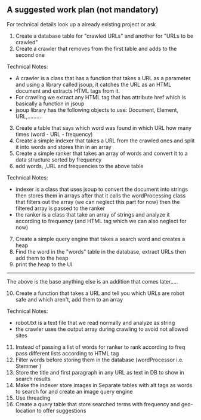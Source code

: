 ## A suggested work plan (not mandatory)

For technical details look up a already existing project or ask

1. Create a database table for "crawled URLs" and another for "URLs to be crawled"
2. Create a crawler that removes from the first table and adds to the second one

Technical Notes:
* A crawler is a class that has a function that takes a URL as a parameter and using a library called jsoup, it catches the URL as an HTML document and extracts HTML tags from it.
* For crawling we extract any HTML tag that has attribute href which is basically a function in jsoup
* jsoup library has the following objects to use: Document, Element, URL,.........

3. Create a table that says which word was found in which URL how many times (word - URL - frequency)
4. Create a simple indexer that takes a URL from the crawled ones and split it into words and stores thin in an array
5. Create a simple ranker that takes an array of words and convert it to a data structure sorted by frequency
6. add words, ,URL and frequencies to the above table

Technical Notes:
* indexer is a class that uses jsoup to convert the document into strings then stores them in arrays after that it calls the  wordProcessing class that filters out the array (we can neglect this part for now) then the filtered array is passed to the ranker
* the ranker is a class that take an array of strings and analyze it according to frequency (and HTML tag which we can also neglect for now)

7. Create a simple query engine that takes a search word and creates a heap 
8. Find the word in the "words" table in the database, extract URLs then add them to the heap
9. print the heap to the UI

---
The above is the base anything else is an addition that comes later.....

10. Create a function that takes a URL and tell you which URLs are robot safe and which aren't, add them to an array

Technical Notes:
* robot.txt is a text file that we read normally and analyze as string
* the crawler uses the output array during crawling to avoid not allowed sites

11. Instead of passing a list of words for ranker to rank according to freq pass different lists according to HTML tag
12. Filter words before storing them in the database (wordProcessor i.e. Stemmer )
13. Store the title and first paragraph in any URL as text in DB to show in search results
14. Make the indexer store images in Separate tables with alt tags as words to search for and create an image query engine
15. Use threading
16. Create a query table that store searched terms with frequency and geo-location to offer suggestions

